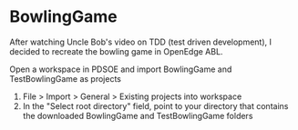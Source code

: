 # BowlingGame
After watching Uncle Bob's video on TDD (test driven development), I decided to recreate the bowling game in OpenEdge ABL.

Open a workspace in PDSOE and import BowlingGame and TestBowlingGame as projects 
  1. File > Import > General > Existing projects into workspace
  2. In the "Select root directory" field, point to your directory that contains the downloaded BowlingGame and TestBowlingGame folders 
